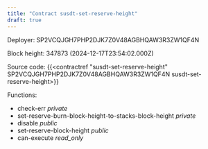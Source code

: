 ```yaml
---
title: "Contract susdt-set-reserve-height"
draft: true
---
```

Deployer: SP2VCQJGH7PHP2DJK7Z0V48AGBHQAW3R3ZW1QF4N


 



Block height: 347873 (2024-12-17T23:54:02.000Z)

Source code: {{<contractref "susdt-set-reserve-height" SP2VCQJGH7PHP2DJK7Z0V48AGBHQAW3R3ZW1QF4N susdt-set-reserve-height>}}

Functions:

* check-err _private_
* set-reserve-burn-block-height-to-stacks-block-height _private_
* disable _public_
* set-reserve-block-height _public_
* can-execute _read_only_
